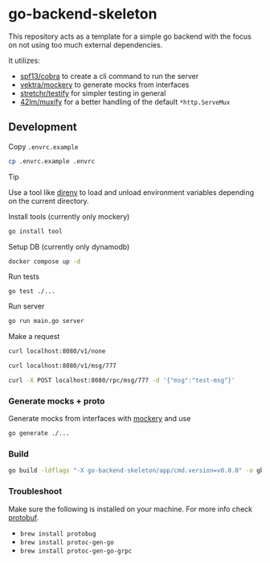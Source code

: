 # go-backend-skeleton
This repository acts as a template for a simple go backend with the focus on not using too much external dependencies.

It utilizes:
* [spf13/cobra](https://github.com/spf13/cobra) to create a cli command to run the server
* [vektra/mockery](https://github.com/vektra/mockery) to generate mocks from interfaces
* [stretchr/testify](https://github.com/stretchr/testify) for simpler testing in general
* [42lm/muxify](https://github.com/42LM/muxify) for a better handling of the default `*http.ServeMux`

## Development
Copy `.envrc.example`
```sh
cp .envrc.example .envrc
```
> [!TIP]
> Use a tool like [direnv](https://github.com/direnv/direnv) to load and unload environment variables depending on the current directory.

Install tools (currently only mockery)
```sh
go install tool
```

Setup DB (currently only dynamodb)
```sh
docker compose up -d
```

Run tests
```
go test ./...
```

Run server
```sh
go run main.go server
```

Make a request
```sh
curl localhost:8080/v1/none
```

```sh
curl localhost:8080/v1/msg/777
```

```sh
curl -X POST localhost:8080/rpc/msg/777 -d '{"msg":"test-msg"}'
```

### Generate mocks + proto
Generate mocks from interfaces with [mockery](https://vektra.github.io/mockery/latest/installation/) and use 
```sh
go generate ./...
```

### Build
```sh
go build -ldflags "-X go-backend-skeleton/app/cmd.version=v0.0.0" -o gbs
```

### Troubleshoot
Make sure the following is installed on your machine. For more info check [protobuf](https://github.com/golang/protobuf).
* `brew install protobug`
* `brew install protoc-gen-go`
* `brew install protoc-gen-go-grpc`
